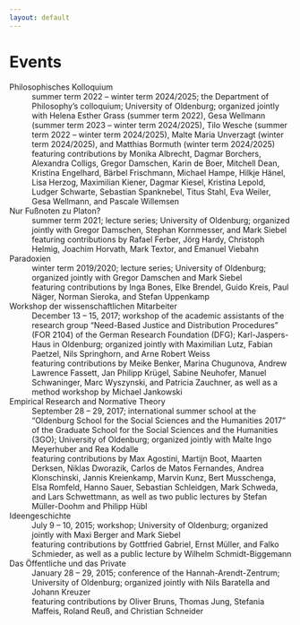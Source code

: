 ```yaml
---
layout: default
---
```


# Events

<dl>
   <dt>Philosophisches Kolloquium</dt>
      <dd>summer term 2022 – winter term 2024/2025; the Department of Philosophy’s colloquium; University of Oldenburg; organized jointly with Helena Esther Grass (summer term 2022), Gesa Wellmann (summer term 2023 – winter term 2024/2025), Tilo Wesche (summer term 2022 – winter term 2024/2025), Malte Maria Unverzagt (winter term 2024/2025), and Matthias Bormuth (winter term 2024/2025)</dd>
      <dd>featuring contributions by Monika Albrecht, Dagmar Borchers, Alexandra Colligs, Gregor Damschen, Karin de Boer, Mitchell Dean, Kristina Engelhard, Bärbel Frischmann, Michael Hampe, Hilkje Hänel, Lisa Herzog, Maximilian Kiener, Dagmar Kiesel, Kristina Lepold, Ludger Schwarte, Sebastian Spanknebel, Titus Stahl, Eva Weiler, Gesa Wellmann, and Pascale Willemsen</dd>
  <dt>Nur Fußnoten zu Platon?</dt>
      <dd>summer term 2021; lecture series; University of Oldenburg; organized jointly with Gregor Damschen, Stephan Kornmesser, and Mark Siebel</dd>
      <dd>featuring contributions by Rafael Ferber, Jörg Hardy, Christoph Helmig, Joachim Horvath, Mark Textor, and Emanuel Viebahn</dd>
   <dt>Paradoxien</dt>
      <dd>winter term 2019/2020; lecture series; University of Oldenburg; organized jointly with Gregor Damschen and Mark Siebel</dd>
      <dd>featuring contributions by Inga Bones, Elke Brendel, Guido Kreis, Paul Näger, Norman Sieroka, and Stefan Uppenkamp</dd>
   <dt>Workshop der wissenschaftlichen Mitarbeiter</dt>
      <dd>December 13 – 15, 2017; workshop of the academic assistants of the research group “Need-Based Justice and Distribution Procedures” (FOR 2104) of the German Research Foundation (DFG); Karl-Jaspers-Haus in Oldenburg; organized jointly with Maximilian Lutz, Fabian Paetzel, Nils Springhorn, and Arne Robert Weiss</dd>
      <dd>featuring contributions by Meike Benker, Marina Chugunova, Andrew Lawrence Fassett, Jan Philipp Krügel, Sabine Neuhofer, Manuel Schwaninger, Marc Wyszynski, and Patricia Zauchner, as well as a method workshop by Michael Jankowski</dd>
   <dt>Empirical Research and Normative Theory</dt>
      <dd>September 28 – 29, 2017; international summer school at the “Oldenburg School for the Social Sciences and the Humanities 2017” of the Graduate School for the Social Sciences and the Humanities (3GO); University of Oldenburg; organized jointly with Malte Ingo Meyerhuber and Rea Kodalle</dd>
      <dd>featuring contributions by Max Agostini, Martijn Boot, Maarten Derksen, Niklas Dworazik, Carlos de Matos Fernandes, Andrea Klonschinski, Jannis Kreienkamp, Marvin Kunz, Bert Musschenga, Elsa Romfeld, Hanno Sauer, Sebastian Schleidgen, Mark Schweda, and Lars Schwettmann, as well as two public lectures by Stefan Müller-Doohm and Philipp Hübl</dd>
  <dt>Ideengeschichte</dt>
      <dd>July 9 – 10, 2015; workshop; University of Oldenburg; organized jointly with Maxi Berger and Mark Siebel</dd>
      <dd>featuring contributions by Gottfried Gabriel, Ernst Müller, and Falko Schmieder, as well as a public lecture by Wilhelm Schmidt-Biggemann</dd>
  <dt>Das Öffentliche und das Private</dt>
      <dd>January 28 – 29, 2015; conference of the Hannah-Arendt-Zentrum; University of Oldenburg; organized jointly with Nils Baratella and Johann Kreuzer</dd>
      <dd>featuring contributions by Oliver Bruns, Thomas Jung, Stefania Maffeis, Roland Reuß, and Christian Schneider</dd>
</dl>

